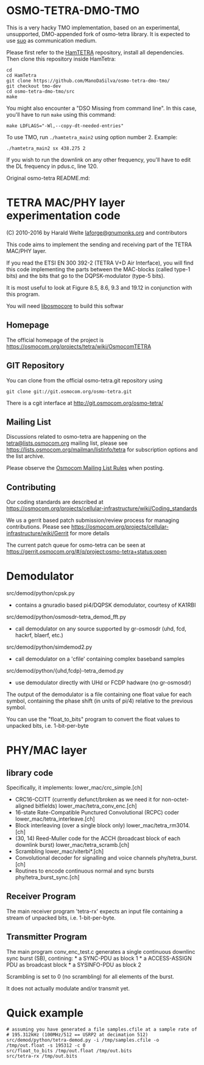 
OSMO-TETRA-DMO-TMO
==================

This is a very hacky TMO implementation, based on an experimental, unsupported, DMO-appended fork of osmo-tetra library.
It is expected to use [suo](https://github.com/tejeez/suo) as communication medium.

Please first refer to the [HamTETRA](https://github.com/rats-ry/HamTetra) repository, install all dependencies. 
Then clone this repository inside HamTetra:

    cd
    cd HamTetra
    git clone https://github.com/ManoDaSilva/osmo-tetra-dmo-tmo/
    git checkout tmo-dev
    cd osmo-tetra-dmo-tmo/src
    make

You might also encounter a "DSO Missing from command line". In this case, you'll have to run `make` using this command: 

    make LDFLAGS="-Wl,--copy-dt-needed-entries"


To use TMO, run `./hamtetra_main2` using option number 2. Example:

    ./hamtetra_main2 sx 438.275 2

If you wish to run the downlink on any other frequency, you'll have to edit the DL frequency in pdus.c, line 120.



Original osmo-tetra README.md:

TETRA MAC/PHY layer experimentation code
========================================

(C) 2010-2016 by Harald Welte <laforge@gnumonks.org> and contributors

This code aims to implement the sending and receiving part of the
TETRA MAC/PHY layer.

If you read the ETSI EN 300 392-2 (TETRA V+D Air Interface), you will
find this code implementing the parts between the MAC-blocks (called
type-1 bits) and the bits that go to the DQPSK-modulator (type-5 bits).

It is most useful to look at Figure 8.5, 8.6, 9.3 and 19.12 in conjunction
with this program.

You will need
[libosmocore](https://osmocom.org/projects/libosmocore/wiki/Libosmocore)
to build this softwar

Homepage
--------

The official homepage of the project is
https://osmocom.org/projects/tetra/wiki/OsmocomTETRA

GIT Repository
--------------

You can clone from the official osmo-tetra.git repository using

	git clone git://git.osmocom.org/osmo-tetra.git

There is a cgit interface at http://git.osmocom.org/osmo-tetra/

Mailing List
------------

Discussions related to osmo-tetra are happening on the
tetra@lists.osmocom.org mailing list, please see
https://lists.osmocom.org/mailman/listinfo/tetra for subscription
options and the list archive.

Please observe the [Osmocom Mailing List
Rules](https://osmocom.org/projects/cellular-infrastructure/wiki/Mailing_List_Rules)
when posting.

Contributing
------------

Our coding standards are described at
https://osmocom.org/projects/cellular-infrastructure/wiki/Coding_standards

We us a gerrit based patch submission/review process for managing
contributions.  Please see
https://osmocom.org/projects/cellular-infrastructure/wiki/Gerrit for
more details

The current patch queue for osmo-tetra can be seen at
https://gerrit.osmocom.org/#/q/project:osmo-tetra+status:open


Demodulator
===========

src/demod/python/cpsk.py
 * contains a gnuradio based pi4/DQPSK demodulator, courtesy of KA1RBI

src/demod/python/osmosdr-tetra_demod_fft.py
 * call demodulator on any source supported by gr-osmosdr
   (uhd, fcd, hackrf, blaerf, etc.)

src/demod/python/simdemod2.py
 * call demodulator on a 'cfile' containing complex baseband samples

src/demod/python/{uhd,fcdp}-tetra_demod.py
 * use demodulator directly with UHd or FCDP hadware (no gr-osmosdr)

The output of the demodulator is a file containing one float value for each symbol,
containing the phase shift (in units of pi/4) relative to the previous symbol.

You can use the "float_to_bits" program to convert the float values to unpacked
bits, i.e. 1-bit-per-byte


PHY/MAC layer
=============

library code
------------

Specifically, it implements:
lower_mac/crc_simple.[ch]
* CRC16-CCITT (currently defunct/broken as we need it for
  non-octet-aligned bitfields)
lower_mac/tetra_conv_enc.[ch]
* 16-state Rate-Compatible Punctured Convolutional (RCPC) coder
lower_mac/tetra_interleave.[ch]
* Block interleaving (over a single block only)
lower_mac/tetra_rm3014.[ch]
* (30, 14) Reed-Muller code for the ACCH (broadcast block of
  each downlink burst)
lower_mac/tetra_scramb.[ch]
* Scrambling
lower_mac/viterbi*.[ch]
* Convolutional decoder for signalling and voice channels
phy/tetra_burst.[ch]
* Routines to encode continuous normal and sync bursts
phy/tetra_burst_sync.[ch]


Receiver Program
----------------

The main receiver program 'tetra-rx' expects an input file containing a
stream of unpacked bits, i.e. 1-bit-per-byte.


Transmitter Program
-------------------

The main program conv_enc_test.c generates a single continuous downlinc sync
burst (SB), contining:
	* a SYNC-PDU as block 1
	* a ACCESS-ASSIGN PDU as broadcast block
	* a SYSINFO-PDU as block 2

Scrambling is set to 0 (no scrambling) for all elements of the burst.

It does not actually modulate and/or transmit yet.


Quick example
=============

	# assuming you have generated a file samples.cfile at a sample rate of
	# 195.312kHz (100MHz/512 == USRP2 at decimation 512)
	src/demod/python/tetra-demod.py -i /tmp/samples.cfile -o /tmp/out.float -s 195312 -c 0
	src/float_to_bits /tmp/out.float /tmp/out.bits
	src/tetra-rx /tmp/out.bits

